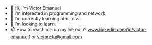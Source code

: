 - 👋 Hi, I’m Victor Emanuel
- 👀 I’m interested in programming and network.
- 🌱 I’m currently learning html, css.
- 💞️ I’m looking to learn.
- 📫 How to reach me on my linkedin? www.linkedin.com/in/victor-emanuel1 or victorefq@gmail.com

<!---
p3rseus1/p3rseus1 is a ✨ special ✨ repository because its `README.md` (this file) appears on your GitHub profile.
You can click the Preview link to take a look at your changes.
--->
